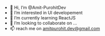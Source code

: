 - 👋 Hi, I’m @Amit-PurohitDev
- 👀 I’m interested in UI developement
- 🌱 I’m currently learning ReactJS
- 💞️ I’m looking to collaborate on ...
- 📫 reach me on amitpurohit.dev@gmail.com

<!---
Amit-PurohitDev/Amit-PurohitDev is a ✨ special ✨ repository because its `README.md` (this file) appears on your GitHub profile.
You can click the Preview link to take a look at your changes.
--->

